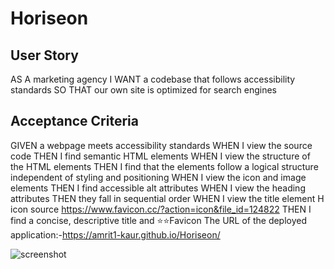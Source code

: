 # Horiseon
## User Story


AS A marketing agency
I WANT a codebase that follows accessibility standards
SO THAT our own site is optimized for search engines

## Acceptance Criteria
GIVEN a webpage meets accessibility standards
WHEN I view the source code
THEN I find semantic HTML elements
WHEN I view the structure of the HTML elements
THEN I find that the elements follow a logical structure independent of styling and positioning
WHEN I view the icon and image elements
THEN I find accessible alt attributes
WHEN I view the heading attributes
THEN they fall in sequential order
WHEN I view the title element
H icon source
https://www.favicon.cc/?action=icon&file_id=124822
THEN I find a concise, descriptive title and  ⭐⭐Favicon
The URL of the deployed application:-https://amrit1-kaur.github.io/Horiseon/




![screenshot](https://user-images.githubusercontent.com/125145657/223685012-d64fa6c0-a898-41fe-8018-ff91744348f6.png)




